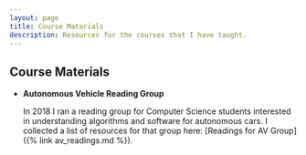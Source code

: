 ```yaml
---
layout: page
title: Course Materials
description: Resources for the courses that I have taught.
---
```


## Course Materials


- **Autonomous Vehicle Reading Group**

  In 2018 I ran a reading group for Computer Science students interested in understanding algorithms and software for autonomous cars. I collected a list of resources for that group here: [Readings for AV Group]({% link av_readings.md %}).
